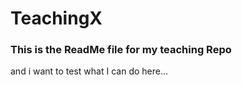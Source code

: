 # TeachingX

### This is the ReadMe file for my teaching Repo


and i want to test what I can do here...









 


